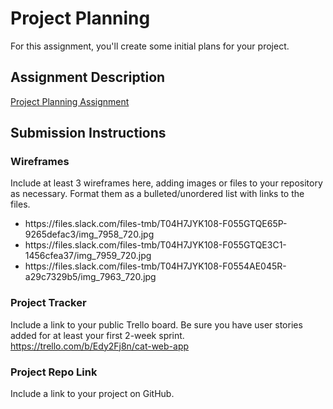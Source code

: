 # Project Planning
For this assignment, you'll create some initial plans for your project.

## Assignment Description
[Project Planning Assignment](https://education.launchcode.org/liftoff/modules/assignments/project-planning)

## Submission Instructions

### Wireframes

Include at least 3 wireframes here, adding images or files to your repository as necessary. Format them as a bulleted/unordered list with links to the files.

<ul>
<li>https://files.slack.com/files-tmb/T04H7JYK108-F055GTQE65P-9265defac3/img_7958_720.jpg</li>
<li>https://files.slack.com/files-tmb/T04H7JYK108-F055GTQE3C1-1456cfea37/img_7959_720.jpg
</li>
<li>https://files.slack.com/files-tmb/T04H7JYK108-F0554AE045R-a29c7329b5/img_7963_720.jpg
</li>
</ul>

### Project Tracker

Include a link to your public Trello board. Be sure you have user stories added for at least your first 2-week sprint.
https://trello.com/b/Edy2Fj8n/cat-web-app

### Project Repo Link

Include a link to your project on GitHub.

